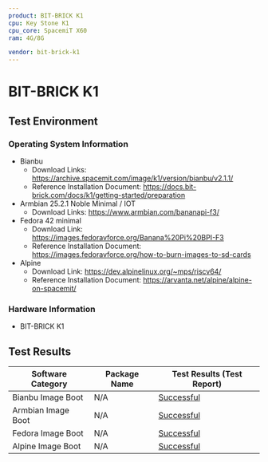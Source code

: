 ```yaml
---
product: BIT-BRICK K1
cpu: Key Stone K1
cpu_core: SpacemiT X60
ram: 4G/8G

vendor: bit-brick-k1
---
```


# BIT-BRICK K1

## Test Environment

### Operating System Information

- Bianbu
    - Download Links: https://archive.spacemit.com/image/k1/version/bianbu/v2.1.1/
    - Reference Installation Document: https://docs.bit-brick.com/docs/k1/getting-started/preparation
- Armbian 25.2.1 Noble Minimal / IOT
    - Download Links: https://www.armbian.com/bananapi-f3/
- Fedora 42 minimal
    - Download Link: https://images.fedoravforce.org/Banana%20Pi%20BPI-F3
    - Reference Installation Document: https://images.fedoravforce.org/how-to-burn-images-to-sd-cards
- Alpine
    - Download Link: https://dev.alpinelinux.org/~mps/riscv64/
    - Reference Installation Document: https://arvanta.net/alpine/alpine-on-spacemit/


### Hardware Information

- BIT-BRICK K1

## Test Results

| Software Category  | Package Name | Test Results (Test Report) |
|--------------------|--------------|----------------------------|
| Bianbu Image Boot  | N/A          | [Successful][Bianbu]       |
| Armbian Image Boot | N/A          | [Successful][armbian]      |
| Fedora Image Boot  | N/A          | [Successful][fedora]       |
| Alpine Image Boot  | N/A          | [Successful][alpine]       |

[Bianbu]: ./Bianbu/README.md
[armbian]: ./Armbian/README.md
[fedora]: ./Fedora/README.md
[alpine]: ./Alpine/README.md
